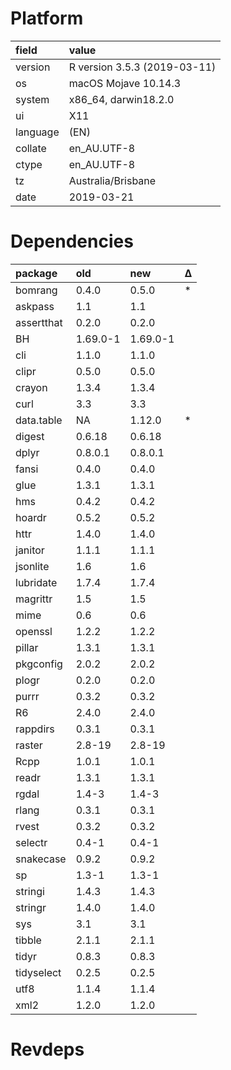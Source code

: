 # Platform

|field    |value                        |
|:--------|:----------------------------|
|version  |R version 3.5.3 (2019-03-11) |
|os       |macOS Mojave 10.14.3         |
|system   |x86_64, darwin18.2.0         |
|ui       |X11                          |
|language |(EN)                         |
|collate  |en_AU.UTF-8                  |
|ctype    |en_AU.UTF-8                  |
|tz       |Australia/Brisbane           |
|date     |2019-03-21                   |

# Dependencies

|package    |old      |new      |Δ  |
|:----------|:--------|:--------|:--|
|bomrang    |0.4.0    |0.5.0    |*  |
|askpass    |1.1      |1.1      |   |
|assertthat |0.2.0    |0.2.0    |   |
|BH         |1.69.0-1 |1.69.0-1 |   |
|cli        |1.1.0    |1.1.0    |   |
|clipr      |0.5.0    |0.5.0    |   |
|crayon     |1.3.4    |1.3.4    |   |
|curl       |3.3      |3.3      |   |
|data.table |NA       |1.12.0   |*  |
|digest     |0.6.18   |0.6.18   |   |
|dplyr      |0.8.0.1  |0.8.0.1  |   |
|fansi      |0.4.0    |0.4.0    |   |
|glue       |1.3.1    |1.3.1    |   |
|hms        |0.4.2    |0.4.2    |   |
|hoardr     |0.5.2    |0.5.2    |   |
|httr       |1.4.0    |1.4.0    |   |
|janitor    |1.1.1    |1.1.1    |   |
|jsonlite   |1.6      |1.6      |   |
|lubridate  |1.7.4    |1.7.4    |   |
|magrittr   |1.5      |1.5      |   |
|mime       |0.6      |0.6      |   |
|openssl    |1.2.2    |1.2.2    |   |
|pillar     |1.3.1    |1.3.1    |   |
|pkgconfig  |2.0.2    |2.0.2    |   |
|plogr      |0.2.0    |0.2.0    |   |
|purrr      |0.3.2    |0.3.2    |   |
|R6         |2.4.0    |2.4.0    |   |
|rappdirs   |0.3.1    |0.3.1    |   |
|raster     |2.8-19   |2.8-19   |   |
|Rcpp       |1.0.1    |1.0.1    |   |
|readr      |1.3.1    |1.3.1    |   |
|rgdal      |1.4-3    |1.4-3    |   |
|rlang      |0.3.1    |0.3.1    |   |
|rvest      |0.3.2    |0.3.2    |   |
|selectr    |0.4-1    |0.4-1    |   |
|snakecase  |0.9.2    |0.9.2    |   |
|sp         |1.3-1    |1.3-1    |   |
|stringi    |1.4.3    |1.4.3    |   |
|stringr    |1.4.0    |1.4.0    |   |
|sys        |3.1      |3.1      |   |
|tibble     |2.1.1    |2.1.1    |   |
|tidyr      |0.8.3    |0.8.3    |   |
|tidyselect |0.2.5    |0.2.5    |   |
|utf8       |1.1.4    |1.1.4    |   |
|xml2       |1.2.0    |1.2.0    |   |

# Revdeps

